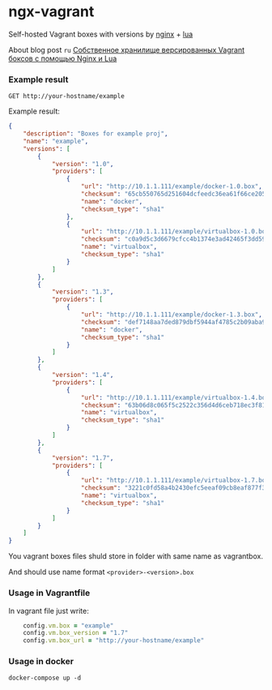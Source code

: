 ngx-vagrant
===========

Self-hosted Vagrant boxes with versions by [nginx](https://nginx.org/) + [lua](http://www.lua.org/)

About blog post `ru` [Собственное хранилище версированных Vagrant боксов с помощью Nginx и Lua](https://maks.live/articles/drugoe/sobstvennoe-khranilishche-versirovannykh-vagrant-boksov-s-pomoshchiu-nginx-i-lua/)

### Example result

`GET http://your-hostname/example`

Example result:
```json
{
    "description": "Boxes for example proj",
    "name": "example",
    "versions": [
        {
            "version": "1.0",
            "providers": [
                {
                    "url": "http://10.1.1.111/example/docker-1.0.box",
                    "checksum": "65cb550765d251604dcfeedc36ea61f66ce205c4",
                    "name": "docker",
                    "checksum_type": "sha1"
                },
                {
                    "url": "http://10.1.1.111/example/virtualbox-1.0.box",
                    "checksum": "c0a9d5c3d6679cfcc4b1374e3ad42465f3dd596e",
                    "name": "virtualbox",
                    "checksum_type": "sha1"
                }
            ]
        },
        {
            "version": "1.3",
            "providers": [
                {
                    "url": "http://10.1.1.111/example/docker-1.3.box",
                    "checksum": "def7148aa7ded879dbf5944af4785c2b09aba97a",
                    "name": "docker",
                    "checksum_type": "sha1"
                }
            ]
        },
        {
            "version": "1.4",
            "providers": [
                {
                    "url": "http://10.1.1.111/example/virtualbox-1.4.box",
                    "checksum": "63b06d8c065f5c2522c356d4d6ceb718ec3f8198",
                    "name": "virtualbox",
                    "checksum_type": "sha1"
                }
            ]
        },
        {
            "version": "1.7",
            "providers": [
                {
                    "url": "http://10.1.1.111/example/virtualbox-1.7.box",
                    "checksum": "3221c0fd58a4b2430efc5eeaf09cb8eaf877f3a9",
                    "name": "virtualbox",
                    "checksum_type": "sha1"
                }
            ]
        }
    ]
}
```

You vagrant boxes files shuld store in folder with same name as vagrantbox.

And should use name format `<provider>-<version>.box`

### Usage in Vagrantfile

In vagrant file just write:

```Ruby
    config.vm.box = "example"
    config.vm.box_version = "1.7"
    config.vm.box_url = "http://your-hostname/example"
```

### Usage in docker

```
docker-compose up -d
```
